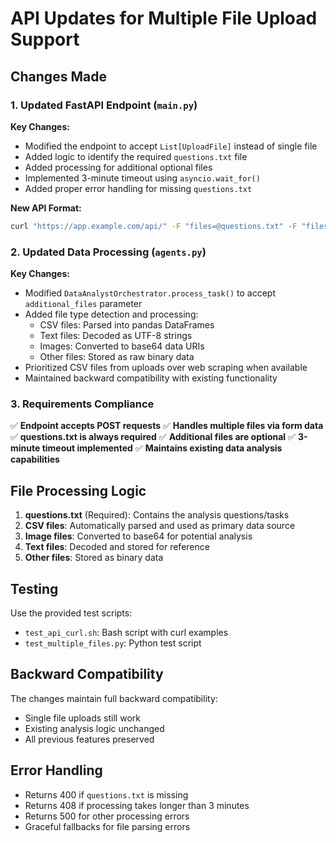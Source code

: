 # API Updates for Multiple File Upload Support

## Changes Made

### 1. Updated FastAPI Endpoint (`main.py`)

**Key Changes:**
- Modified the endpoint to accept `List[UploadFile]` instead of single file
- Added logic to identify the required `questions.txt` file
- Added processing for additional optional files
- Implemented 3-minute timeout using `asyncio.wait_for()`
- Added proper error handling for missing `questions.txt`

**New API Format:**
```bash
curl "https://app.example.com/api/" -F "files=@questions.txt" -F "files=@data.csv" -F "files=@image.png"
```

### 2. Updated Data Processing (`agents.py`)

**Key Changes:**
- Modified `DataAnalystOrchestrator.process_task()` to accept `additional_files` parameter
- Added file type detection and processing:
  - CSV files: Parsed into pandas DataFrames
  - Text files: Decoded as UTF-8 strings
  - Images: Converted to base64 data URIs
  - Other files: Stored as raw binary data
- Prioritized CSV files from uploads over web scraping when available
- Maintained backward compatibility with existing functionality

### 3. Requirements Compliance

✅ **Endpoint accepts POST requests**
✅ **Handles multiple files via form data**
✅ **questions.txt is always required**
✅ **Additional files are optional**
✅ **3-minute timeout implemented**
✅ **Maintains existing data analysis capabilities**

## File Processing Logic

1. **questions.txt** (Required): Contains the analysis questions/tasks
2. **CSV files**: Automatically parsed and used as primary data source
3. **Image files**: Converted to base64 for potential analysis
4. **Text files**: Decoded and stored for reference
5. **Other files**: Stored as binary data

## Testing

Use the provided test scripts:
- `test_api_curl.sh`: Bash script with curl examples
- `test_multiple_files.py`: Python test script

## Backward Compatibility

The changes maintain full backward compatibility:
- Single file uploads still work
- Existing analysis logic unchanged
- All previous features preserved

## Error Handling

- Returns 400 if `questions.txt` is missing
- Returns 408 if processing takes longer than 3 minutes
- Returns 500 for other processing errors
- Graceful fallbacks for file parsing errors
